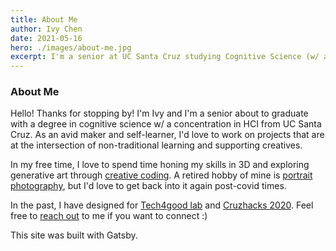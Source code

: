 ```yaml
---
title: About Me 
author: Ivy Chen 
date: 2021-05-16
hero: ./images/about-me.jpg
excerpt: I'm a senior at UC Santa Cruz studying Cognitive Science (w/ an emphasis on HCI). 
---
```


### About Me 

Hello! Thanks for stopping by! I'm Ivy and I'm a senior about to graduate with a degree in cognitive science w/ a concentration in HCI from  UC Santa Cruz. As an avid maker and self-learner, I'd love to work on projects that are at the intersection of non-traditional learning and supporting creatives. 

In my free time, I love to spend time honing my skills in 3D and exploring generative art through [creative coding](https://www.openprocessing.org/user/236304#sketches "creative coding"). A retired hobby of mine is [portrait photography](https://vsco.co/ivavay/gallery "portrait photography"), but I'd love to get back into it again post-covid times. 

In the past, I have designed for [Tech4good lab](https://tech4good.soe.ucsc.edu/ "Tech4good") and [Cruzhacks 2020](https://2020.cruzhacks.com/ "Cruzhacks"). Feel free to [reach out](mailto:ichen9@ucsc.edu "reach out") to me if you want to connect :)

This site was built with Gatsby. 


